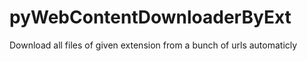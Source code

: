 # pyWebContentDownloaderByExt
Download all files of given extension from a bunch of urls automaticly
